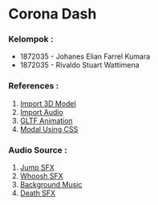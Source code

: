 # Corona Dash

### Kelompok :

- 1872035 - Johanes Elian Farrel Kumara
- 1872035 - Rivaldo Stuart Wattimena

### References :

1. [Import 3D Model](https://www.youtube.com/watch?v=bEakg338WGA&list=PL5gLq0nzeozvgdrykl2tI8SZBRiYoe54Q&index=9)
2. [Import Audio](https://www.youtube.com/watch?v=gJGjVnduRc4&list=PL5gLq0nzeozvgdrykl2tI8SZBRiYoe54Q&index=15)
3. [GLTF Animation](https://www.youtube.com/watch?v=02kggl8lQ1Q)
4. [Modal Using CSS](https://sabe.io/tutorials/how-to-create-modal-popup-box)

### Audio Source :

1. [Jump SFX](https://www.youtube.com/watch?v=tMOJJgKPIpY)
2. [Whoosh SFX](https://www.youtube.com/watch?v=woxWw37zRVc)
3. [Background Music](https://www.youtube.com/watch?v=eo-gKyFBuII)
4. [Death SFX](https://www.youtube.com/watch?v=JgT-IOPxk-k)
